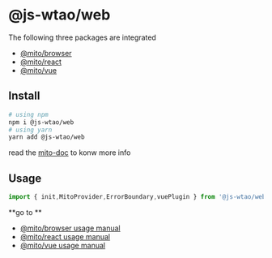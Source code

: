 # @js-wtao/web
The following three packages are integrated
* [@mito/browser](https://github.com/mitojs/mitojs/tree/master/packages/browser)
* [@mito/react](https://github.com/mitojs/mitojs/tree/master/packages/react)
* [@mito/vue](https://github.com/mitojs/mitojs/tree/master/packages/vue)


## Install
```bash
# using npm
npm i @js-wtao/web
# using yarn
yarn add @js-wtao/web
```

read the [mito-doc](https://mitojs.github.io/mito-doc/#/sdk/guide/introduction) to konw more info



## Usage
```js
import { init,MitoProvider,ErrorBoundary,vuePlugin } from '@js-wtao/web'
```
**go to **

* [@mito/browser usage manual](https://github.com/mitojs/mitojs/tree/master/packages/browser)
* [@mito/react usage manual](https://github.com/mitojs/mitojs/tree/master/packages/react)
* [@mito/vue usage manual](https://github.com/mitojs/mitojs/tree/master/packages/vue)


